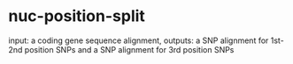 # nuc-position-split
input: a coding gene sequence alignment,
outputs: a SNP alignment for 1st-2nd position SNPs and a SNP alignment for 3rd position SNPs
